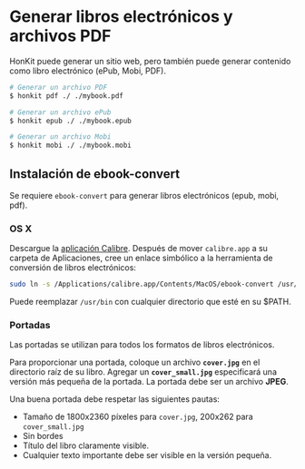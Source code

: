 # Generar libros electrónicos y archivos PDF

HonKit puede generar un sitio web, pero también puede generar contenido como libro electrónico (ePub, Mobi, PDF).

```bash
# Generar un archivo PDF
$ honkit pdf ./ ./mybook.pdf

# Generar un archivo ePub
$ honkit epub ./ ./mybook.epub

# Generar un archivo Mobi
$ honkit mobi ./ ./mybook.mobi
```

## Instalación de ebook-convert

Se requiere `ebook-convert` para generar libros electrónicos (epub, mobi, pdf).

### OS X

Descargue la [aplicación Calibre](https://calibre-ebook.com/download). Después de mover `calibre.app` a su carpeta de Aplicaciones, cree un enlace simbólico a la herramienta de conversión de libros electrónicos:

```bash
sudo ln -s /Applications/calibre.app/Contents/MacOS/ebook-convert /usr/local/bin
```

Puede reemplazar `/usr/bin` con cualquier directorio que esté en su $PATH.

### Portadas

Las portadas se utilizan para todos los formatos de libros electrónicos.

Para proporcionar una portada, coloque un archivo **`cover.jpg`** en el directorio raíz de su libro. Agregar un **`cover_small.jpg`** especificará una versión más pequeña de la portada. La portada debe ser un archivo **JPEG**.

Una buena portada debe respetar las siguientes pautas:

* Tamaño de 1800x2360 píxeles para `cover.jpg`, 200x262 para `cover_small.jpg`
* Sin bordes
* Título del libro claramente visible.
* Cualquier texto importante debe ser visible en la versión pequeña.
